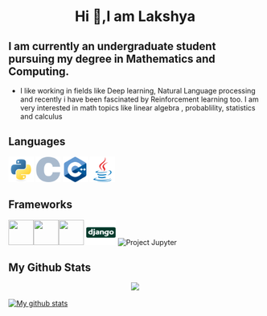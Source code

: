 <h1 align='center'>Hi 👋,I am Lakshya</h1>

## I am currently an undergraduate student pursuing my degree in Mathematics and Computing.

* I like working in fields like Deep learning, Natural Language processing and recently i have been fascinated by Reinforcement learning too. I am very interested in math topics like linear algebra , probablility, statistics and calculus 




## Languages
<p>
<img src='https://raw.githubusercontent.com/devicons/devicon/master/icons/python/python-original.svg' alt='Python' height=50 width=50>
  <img src='https://raw.githubusercontent.com/devicons/devicon/master/icons/c/c-original.svg' alt='C programming Language' height=50 width=50>
  <img src='https://raw.githubusercontent.com/devicons/devicon/master/icons/cplusplus/cplusplus-original.svg' alt='C++' height=50 width=50>
  <img src='https://raw.githubusercontent.com/devicons/devicon/master/icons/java/java-original.svg' alt='Java' height=50 width=50>
  
  </br>
</p>

## Frameworks 
<p>
  <img src='https://developer.android.com/studio/images/studio-icon-preview.svg',alt='Android Studio' height=50 width=50>
  <img src='https://raw.githubusercontent.com/devicons/devicon/master/icons/django/django-original.svg' alt='Django' height=50 width=60>
  <img src='https://jupyter.org/assets/nav_logo.svg' alt='Project Jupyter' height=50 width=60>
  <img align="left" height="50" width="50" src="https://upload.wikimedia.org/wikipedia/commons/thumb/a/ae/Keras_logo.svg/1200px-Keras_logo.svg.png" />
  <img align="left" height="50" width="50" src="https://www.vectorlogo.zone/logos/tensorflow/tensorflow-icon.svg" />
</p>

## My Github Stats
<p align="center">

<img src="https://visitor-badge.laobi.icu/badge?page_id=Noct068.Noct068" />

</p>

[![My github stats](https://github-readme-stats.vercel.app/api?username=Noct068)](https://github.com/anuraghazra/github-readme-stats)
